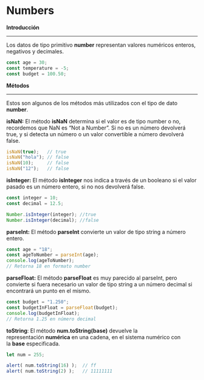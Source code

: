# Numbers

**Introducción**

---

Los datos de tipo primitivo **number** representan valores numéricos enteros, negativos y decimales.

```jsx
const age = 30;
const temperature = -5;
const budget = 100.50;
```

**Métodos**

---

Estos son algunos de los métodos más utilizados con el tipo de dato **number**.

**isNaN:** El método **isNaN** determina si el valor es de tipo number o no, recordemos que NaN es “Not a Number”. Si no es un número devolverá true, y si detecta un número o un valor convertible a número devolverá false.

```jsx
isNaN(true);   // true
isNaN("hola"); // false
isNaN(10);     // false
isNaN("12");   // false
```

**isInteger:** El método **isInteger** nos indica a través de un booleano si el valor pasado es un número entero, si no nos devolverá false.

```jsx
const integer = 10;
const decimal = 12.5;

Number.isInteger(integer); //true
Number.isInteger(decimal); //false
```

**parseInt:** El método **parseInt** convierte un valor de tipo string a número entero.

```jsx
const age = "18";
const ageToNumber = parseInt(age);
console.log(ageToNumber);
// Retorna 18 en formato number
```

**parseFloat:** El método **parseFloat** es muy parecido al parseInt, pero convierte si fuera necesario un valor de tipo string a un número decimal si encontrará un punto en el mismo.

```jsx
const budget = "1.250";
const budgetInFloat = parseFloat(budget);
console.log(budgetInFloat);
// Retorna 1.25 en número decimal
```

**toString**: El método **num.toString(base)** devuelve la representación **numérica** en una cadena, en el sistema numérico con la **base** especificada.

```jsx
let num = 255;

alert( num.toString(16) );  // ff
alert( num.toString(2) );   // 11111111
```